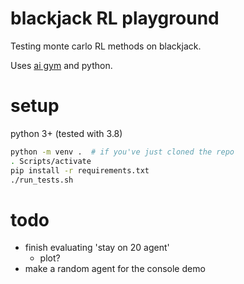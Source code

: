 # blackjack RL playground

Testing monte carlo RL methods on blackjack.

Uses [ai gym](https://gym.openai.com/docs/) and python.


# setup

python 3+ (tested with 3.8)

```sh
python -m venv .  # if you've just cloned the repo
. Scripts/activate
pip install -r requirements.txt
./run_tests.sh
```


# todo

- finish evaluating 'stay on 20 agent'
    - plot?
- make a random agent for the console demo
